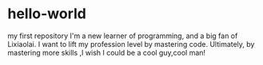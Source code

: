 # hello-world
my first repository
I'm a new learner of programming, and a big fan of Lixiaolai. I want to lift my profession level by mastering code.
Ultimately, by mastering more skills ,I wish I could be a cool guy,cool man!

